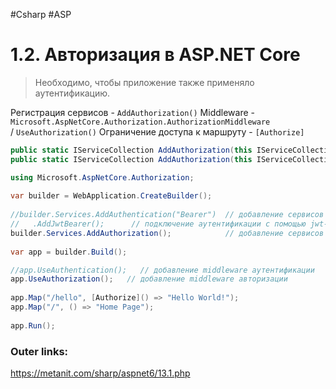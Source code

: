 #Csharp #ASP

# 1.2. Авторизация в ASP.NET Core

> Необходимо, чтобы приложение также применяло аутентификацию.

Регистрация сервисов - `AddAuthorization()`
Middleware - `Microsoft.AspNetCore.Authorization.AuthorizationMiddleware` / `UseAuthorization()`
Ограничение доступа к маршруту - `[Authorize]`

```csharp
public static IServiceCollection AddAuthorization(this IServiceCollection services)
public static IServiceCollection AddAuthorization(this IServiceCollection services, Action<AuthorizationOptions> configure)
```

```csharp
using Microsoft.AspNetCore.Authorization;
 
var builder = WebApplication.CreateBuilder();
 
//builder.Services.AddAuthentication("Bearer")  // добавление сервисов аутентификации
//   .AddJwtBearer();      // подключение аутентификации с помощью jwt-токенов
builder.Services.AddAuthorization();            // добавление сервисов авторизации
 
var app = builder.Build();

//app.UseAuthentication();   // добавление middleware аутентификации 
app.UseAuthorization();   // добавление middleware авторизации 
 
app.Map("/hello", [Authorize]() => "Hello World!");
app.Map("/", () => "Home Page");
 
app.Run();
```

### Outer links:
https://metanit.com/sharp/aspnet6/13.1.php
